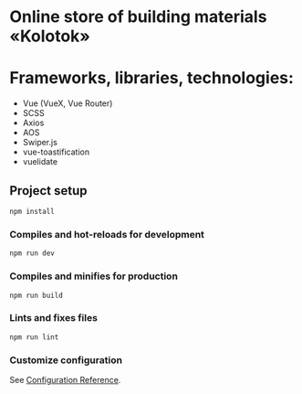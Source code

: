 # Online store of building materials «Kolotok»

# Frameworks, libraries, technologies:

-   Vue (VueX, Vue Router)
-   SCSS
-   Axios
-   AOS
-   Swiper.js
-   vue-toastification
-   vuelidate

## Project setup

```
npm install
```

### Compiles and hot-reloads for development

```
npm run dev
```

### Compiles and minifies for production

```
npm run build
```

### Lints and fixes files

```
npm run lint
```

### Customize configuration

See [Configuration Reference](https://cli.vuejs.org/config/).

